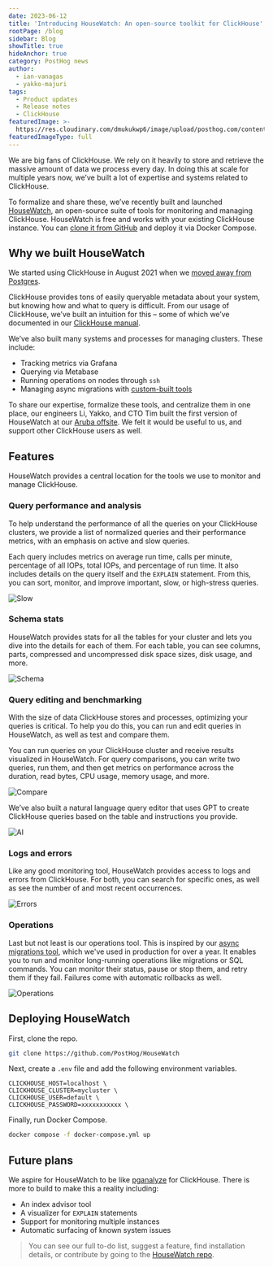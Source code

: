 ```yaml
---
date: 2023-06-12
title: 'Introducing HouseWatch: An open-source toolkit for ClickHouse'
rootPage: /blog
sidebar: Blog
showTitle: true
hideAnchor: true
category: PostHog news
author:
  - ian-vanagas
  - yakko-majuri
tags:
  - Product updates
  - Release notes
  - ClickHouse
featuredImage: >-
  https://res.cloudinary.com/dmukukwp6/image/upload/posthog.com/contents/images/blog/posthog-engineering-blog.png
featuredImageType: full
---
```


We are big fans of ClickHouse. We rely on it heavily to store and retrieve the massive amount of data we process every day. In doing this at scale for multiple years now, we’ve built a lot of expertise and systems related to ClickHouse. 

To formalize and share these, we’ve recently built and launched [HouseWatch](https://github.com/PostHog/HouseWatch), an open-source suite of tools for monitoring and managing ClickHouse. HouseWatch is free and works with your existing ClickHouse instance. You can [clone it from GitHub](https://github.com/PostHog/HouseWatch) and deploy it via Docker Compose.

## Why we built HouseWatch

We started using ClickHouse in August 2021 when we [moved away from Postgres](/blog/how-we-turned-clickhouse-into-our-eventmansion).

ClickHouse provides tons of easily queryable metadata about your system, but knowing how and what to query is difficult. From our usage of ClickHouse, we’ve built an intuition for this – some of which we’ve documented in our [ClickHouse manual](/handbook/engineering/clickhouse). 

We’ve also built many systems and processes for managing clusters. These include:

- Tracking metrics via Grafana
- Querying via Metabase
- Running operations on nodes through `ssh`
- Managing async migrations with [custom-built tools](/blog/async-migrations)

To share our expertise, formalize these tools, and centralize them in one place, our engineers Li, Yakko, and CTO Tim built the first version of HouseWatch at our [Aruba offsite](/blog/aruba-hackathon). We felt it would be useful to us, and support other ClickHouse users as well.

## Features

HouseWatch provides a central location for the tools we use to monitor and manage ClickHouse.

### Query performance and analysis

To help understand the performance of all the queries on your ClickHouse clusters, we provide a list of normalized queries and their performance metrics, with an emphasis on active and slow queries. 

Each query includes metrics on average run time, calls per minute, percentage of all IOPs, total IOPs, and percentage of run time. It also includes details on the query itself and the `EXPLAIN` statement. From this, you can sort, monitor, and improve important, slow, or high-stress queries.

![Slow](https://res.cloudinary.com/dmukukwp6/image/upload/v1710055416/posthog.com/contents/images/blog/introducing-housewatch/slow.png)

### Schema stats

HouseWatch provides stats for all the tables for your cluster and lets you dive into the details for each of them. For each table, you can see columns, parts, compressed and uncompressed disk space sizes, disk usage, and more.

![Schema](https://res.cloudinary.com/dmukukwp6/image/upload/v1710055416/posthog.com/contents/images/blog/introducing-housewatch/table.png)

### Query editing and benchmarking

With the size of data ClickHouse stores and processes, optimizing your queries is critical. To help you do this, you can run and edit queries in HouseWatch, as well as test and compare them.

You can run queries on your ClickHouse cluster and receive results visualized in HouseWatch. For query comparisons, you can write two queries, run them, and then get metrics on performance across the duration, read bytes, CPU usage, memory usage, and more. 

![Compare](https://res.cloudinary.com/dmukukwp6/image/upload/v1710055416/posthog.com/contents/images/blog/introducing-housewatch/compare.png)

We’ve also built a natural language query editor that uses GPT to create ClickHouse queries based on the table and instructions you provide.

![AI](https://res.cloudinary.com/dmukukwp6/image/upload/v1710055416/posthog.com/contents/images/blog/introducing-housewatch/ai.png)

### Logs and errors

Like any good monitoring tool, HouseWatch provides access to logs and errors from ClickHouse. For both, you can search for specific ones, as well as see the number of and most recent occurrences.

![Errors](https://res.cloudinary.com/dmukukwp6/image/upload/v1710055416/posthog.com/contents/images/blog/introducing-housewatch/errors.png)

### Operations

Last but not least is our operations tool. This is inspired by our [async migrations tool](/handbook/engineering/databases/async-migrations), which we've used in production for over a year. It enables you to run and monitor long-running operations like migrations or SQL commands. You can monitor their status, pause or stop them, and retry them if they fail. Failures come with automatic rollbacks as well.

![Operations](https://res.cloudinary.com/dmukukwp6/image/upload/v1710055416/posthog.com/contents/images/blog/introducing-housewatch/operations.png)

## Deploying HouseWatch

First, clone the repo.

```bash
git clone https://github.com/PostHog/HouseWatch
```

Next, create a `.env` file and add the following environment variables.

```
CLICKHOUSE_HOST=localhost \
CLICKHOUSE_CLUSTER=mycluster \
CLICKHOUSE_USER=default \
CLICKHOUSE_PASSWORD=xxxxxxxxxxx \
```

Finally, run Docker Compose.

```bash
docker compose -f docker-compose.yml up
```

## Future plans

We aspire for HouseWatch to be like [pganalyze](https://pganalyze.com/) for ClickHouse. There is more to build to make this a reality including:

- An index advisor tool
- A visualizer for `EXPLAIN` statements
- Support for monitoring multiple instances
- Automatic surfacing of known system issues 

> You can see our full to-do list, suggest a feature, find installation details, or contribute by going to the [HouseWatch repo](https://github.com/PostHog/HouseWatch).

<NewsletterForm />
